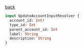 [back](../../tableOfContent.md)


```graphql
input UpdateAccountInputResolver {
  account_id: Int!
  type_id: Int
  parent_account_id: Int
  label: String
  description: String
}
```
